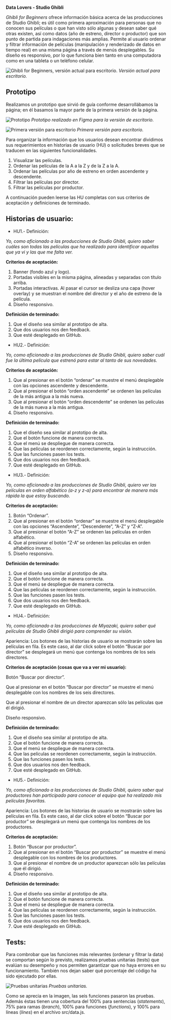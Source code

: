 **Data Lovers - Studio Ghibli**

_Ghibli for Beginners_ ofrece información básica acerca de las producciones de Studio Ghibli; es útil como primera aproximación para personas que no conocen sus películas o que han visto sólo algunas y desean saber qué otras existen, así como datos (año de estreno, director o productor) que son punto de partida para indagaciones más amplias. Permite al usuario ordenar y filtrar información de películas (manipulación y renderizado de datos en tiempo real) en una misma página a través de menús desplegables. Su diseño es responsivo, por lo que funciona bien tanto en una computadora como en una tableta o un teléfono celular.

![Ghibli for Beginners, versión actual para escritorio.](ghibli-version-actual.png)
_Versión actual para escritorio._

## Prototipo

Realizamos un prototipo que sirvió de guía conforme desarrollábamos la página; en él basamos la mayor parte de la primera versión de la página. 

![Prototipo](prototipo-ghibli.png)
_Prototipo realizado en Figma para la versión de escritorio._

![Primera versión para escritorio](ghibli-primera-version.png)
_Primera versión para escritorio._


Para organizar la información que los usuarios desean encontrar dividimos sus requerimientos en historias de usuario (HU) o solicitudes breves que se traducen en las siguientes funcionalidades.

1. Visualizar las películas.
2. Ordenar las películas de la A a la Z y de la Z a la A.
3. Ordenar las películas por año de estreno en orden ascendente y descendente.
4. Filtrar las películas por director.
5. Filtrar las películas por productor. 

A continuación pueden leerse las HU completas con sus criterios de aceptación y definiciones de terminado.

## Historias de usuario:

- HU1.- Definición:

_Yo, como aficionado a las producciones de Studio Ghibli, quiero saber cuáles son todas las películas que ha realizado para identificar aquellas que ya vi y las que me falta ver._

<b>Criterios de aceptación:</b>

1. Banner (fondo azul y logo).
2. Portadas visibles en la misma página, alineadas y separadas con título arriba.
3. Portadas interactivas. Al pasar el cursor se desliza una capa (hover overlay) y se muestran el nombre del director y el año de estreno de la película.
4. Diseño responsivo.

<b>Definición de terminado:</b>

1. Que el diseño sea similar al prototipo de alta.
2. Que dos usuarios nos den feedback.
3. Que esté desplegado en GitHub.

- HU2.- Definición:

_Yo, como aficionado a las producciones de Studio Ghibli, quiero saber cuál fue la última película que estrenó para estar al tanto de sus novedades._

<b>Criterios de aceptación:</b>

1. Que al presionar en el botón “ordenar” se muestre el menú desplegable con las opciones ascendente y descendente.
2. Que al presionar el botón “orden ascendente” se ordenen las películas de la más antigua a la más nueva.
3. Que al presionar el botón “orden descendente” se ordenen las películas de la más nueva a la más antigua.
4. Diseño responsivo.

<b>Definición de terminado:</b>

1. Que el diseño sea similar al prototipo de alta.
2. Que el botón funcione de manera correcta.
3. Que el menú se despliegue de manera correcta.
4. Que las películas se reordenen correctamente, según la instrucción.
5. Que las funciones pasen los tests.
6. Que dos usuarios nos den feedback.
7. Que esté desplegado en GitHub.

- HU3.- Definición:

_Yo, como aficionado a las producciones de Studio Ghibli, quiero ver las películas en orden alfabético (a-z y z-a) para encontrar de manera más rápida la que estoy buscando._

<b>Criterios de aceptación:</b>

1. Botón “Ordenar”.
2. Que al presionar en el botón “ordenar” se muestre el menú desplegable con las opciones “Ascendente”, “Descendente”, “A-Z” y “Z-A”.
3. Que al presionar el botón “A-Z” se ordenen las películas en orden alfabético.
4. Que al presionar el botón “Z-A” se ordenen las películas en orden alfabético inverso.
5. Diseño responsivo.

<b>Definición de terminado:</b>

1. Que el diseño sea similar al prototipo de alta.
2. Que el botón funcione de manera correcta.
3. Que el menú se despliegue de manera correcta.
4. Que las películas se reordenen correctamente, según la instrucción.
5. Que las funciones pasen los tests.
6. Que dos usuarios nos den feedback.
7. Que esté desplegado en GitHub.

- HU4.- Definición:

_Yo, como aficionado a las producciones de Miyazaki, quiero saber qué películas de Studio Ghibli dirigió para comprender su visión._

Apariencia:
Los botones de las historias de usuario se mostrarán sobre las películas en fila. Es este caso, al dar click sobre el botón “Buscar por director” se desplegará un menú que contenga los nombres de los seis directores.

<b>Criterios de aceptación (cosas que va a ver mi usuario):</b>

Botón “Buscar por director”.

Que al presionar en el botón “Buscar por director” se muestre el menú desplegable con los nombres de los seis directores.

Que al presionar el nombre de un director aparezcan sólo las películas que él dirigió.

Diseño responsivo.

<b>Definición de terminado:</b>

1. Que el diseño sea similar al prototipo de alta.
2. Que el botón funcione de manera correcta.
3. Que el menú se despliegue de manera correcta.
4. Que las películas se reordenen correctamente, según la instrucción.
5. Que las funciones pasen los tests.
6. Que dos usuarios nos den feedback.
7. Que esté desplegado en GitHub.

- HU5.- Definición:

_Yo, como aficionado a las producciones de Studio Ghibli, quiero saber qué productores han participado para conocer al equipo que ha realizado mis películas favoritas._

Apariencia:
Los botones de las historias de usuario se mostrarán sobre las películas en fila. Es este caso, al dar click sobre el botón “Buscar por productor” se desplegará un menú que contenga los nombres de los productores.

<b>Criterios de aceptación:</b>

1. Botón “Buscar por productor”.
2. Que al presionar en el botón “Buscar por productor” se muestre el menú desplegable con los nombres de los productores.
3. Que al presionar el nombre de un productor aparezcan sólo las películas que él dirigió.
4. Diseño responsivo.

<b>Definición de terminado:</b>

1. Que el diseño sea similar al prototipo de alta.
2. Que el botón funcione de manera correcta.
3. Que el menú se despliegue de manera correcta.
4. Que las películas se reordenen correctamente, según la instrucción.
5. Que las funciones pasen los tests.
6. Que dos usuarios nos den feedback.
7. Que esté desplegado en GitHub.

## Tests:

Para combrobar que las funciones más relevantes (ordenar y filtrar la data) se comportan según lo previsto, realizamos pruebas unitarias (tests) que evalúan su desempeño y nos permiten garantizar que no haya errores en su funcionamiento. También nos dejan saber qué porcentaje del código ha sido ejecutado por ellas.

![Pruebas unitarias](pruebas-unitarias.png)
_Pruebas unitarias._

Como se aprecia en la imagen, las seis funciones pasaron las pruebas. Además éstas tienen una cobertura del 100% para sentencias (_statements_), 75% para ramas (_branch_), 100% para funciones (_functions_), y 100% para líneas (_lines_) en el archivo src/data.js.


